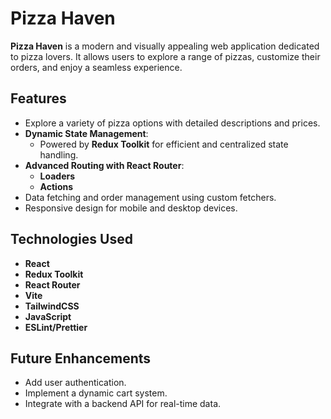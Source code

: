 # Pizza Haven

**Pizza Haven** is a modern and visually appealing web application dedicated to pizza lovers. It allows users to explore a range of pizzas, customize their orders, and enjoy a seamless experience.

## Features

- Explore a variety of pizza options with detailed descriptions and prices.
- **Dynamic State Management**:
  - Powered by **Redux Toolkit** for efficient and centralized state handling.
- **Advanced Routing with React Router**:
  - **Loaders**
  - **Actions**
- Data fetching and order management using custom fetchers.
- Responsive design for mobile and desktop devices.

## Technologies Used

- **React**
- **Redux Toolkit**
- **React Router**
- **Vite**
- **TailwindCSS**
- **JavaScript**
- **ESLint/Prettier**

## Future Enhancements
- Add user authentication.
- Implement a dynamic cart system.
- Integrate with a backend API for real-time data.

